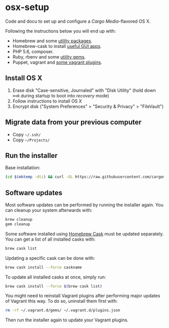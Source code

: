 osx-setup
=========
Code and docu to set up and configure a *Cargo Media*-flavored OS X.

Following the instructions below you will end up with:
- Homebrew and some [utility packages](/deploy/resource/osx/install/_default/brew.list).
- Homebrew-cask to install [useful GUI apps](/deploy/resource/osx/install/_default/brew-cask.list).
- PHP 5.6, composer.
- Ruby, rbenv and some [utility gems](/deploy/resource/osx/install/_default/scripts/ruby.sh).
- Puppet, vagrant and [some vagrant plugins](/deploy/resource/osx/install/_default/scripts/vagrant-plugins.sh).

Install OS X
------------
1. Erase disk "Case-sensitive, Journaled" with "Disk Utility" (hold down `⌘+R` during startup to boot into *recovery* mode)
2. Follow instructions to install OS X
3. Encrypt disk ("System Preferences" > "Security & Privacy" > "FileVault")

Migrate data from your previous computer
----------------------------------------
- Copy `~/.ssh/`
- Copy `~/Projects/`

Run the installer
-----------------
Base installation:
```sh
(cd $(mktemp -dti) && curl -OL https://raw.githubusercontent.com/cargomedia/osx-setup/master/install.sh && bash install.sh)
```

Software updates
----------------
Most software updates can be performed by running the installer again.
You can cleanup your system afterwards with:
```sh
brew cleanup
gem cleanup
```
Some software installed using [Homebrew Cask](https://caskroom.github.io/) must be updated separately. You can get a list of all installed casks with:
```sh
brew cask list
```
Updating a specific cask can be done with:
```sh
brew cask install --force caskname
```
To update all installed casks at once, simply run:
```sh
brew cask install --force $(brew cask list)
```

You might need to reinstall Vagrant plugins after performing major updates of Vagrant this way. To do so, uninstall them first with:
```sh
rm -rf ~/.vagrant.d/gems/ ~/.vagrant.d/plugins.json
```
Then run the installer again to update your Vagrant plugins.
